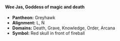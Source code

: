 #### Wee Jas, Goddess of magic and death
- **Pantheon:** Greyhawk
- **Alignment:** L, N
- **Domains:** Death, Grave, Knowledge, Order, Arcana
- **Symbol:** Red skull in front of fireball